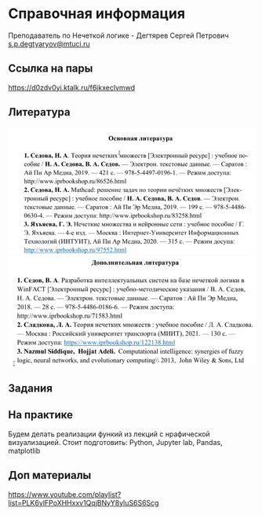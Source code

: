 Справочная информация
========================

Преподаватель по Нечеткой логике - Дегтярев Сергей Петрович s.p.degtyaryov@mtuci.ru

## Ссылка на пары
https://d0zdv0yi.ktalk.ru/f6jkxeclvmwd

## Литература
![logic_literature_1](../media/qownnotes-media-PHiTLc.png)
![logic_literature_2](../media/qownnotes-media-SDgyQL.png)


## Задания


## На практике
Будем делать реализации функий из лекций с нрафической визуализацией. Стоит подготовить: Python, Jupyter lab, Pandas, matplotlib

## Доп материалы
https://www.youtube.com/playlist?list=PLK6ylFPoXHHxxv1QqjBNyY8yluS6S6Scg